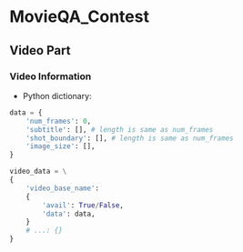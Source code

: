 # MovieQA_Contest

## Video Part

### Video Information
* Python dictionary:
```python
data = {
    'num_frames': 0,
    'subtitle': [], # length is same as num_frames
    'shot_boundary': [], # length is same as num_frames
    'image_size': [], 
}

video_data = \
{
    'video_base_name': 
    {
        'avail': True/False,
        'data': data,
    }
    # ...: {}
}

```

